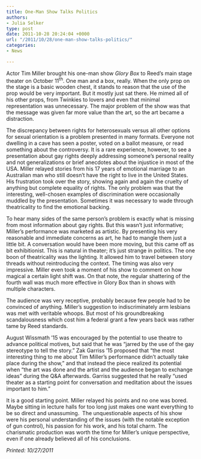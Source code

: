 ```yaml
---
title: One-Man Show Talks Politics
authors:
- Julia Selker
type: post
date: 2011-10-28 20:24:04 +0000
url: "/2011/10/28/one-man-show-talks-politics/"
categories:
- News

---
```

Actor Tim Miller brought his one-man show _Glory Box_ to Reed’s main stage theater on October 11<sup>th</sup>. One man and a box, really. When the only prop on the stage is a basic wooden chest, it stands to reason that the use of the prop would be very important. But it mostly just sat there. He mimed all of his other props, from Twinkies to lovers and even that minimal representation was unnecessary. The major problem of the show was that the message was given far more value than the art, so the art became a distraction.

The discrepancy between rights for heterosexuals versus all other options for sexual orientation is a problem presented in many formats. Everyone not dwelling in a cave has seen a poster, voted on a ballot measure, or read something about the controversy. It is a rare experience, however, to see a presentation about gay rights deeply addressing someone’s personal reality and not generalizations or brief anecdotes about the injustice in most of the USA. Miller relayed stories from his 17 years of emotional marriage to an Australian man who still doesn’t have the right to live in the United States. His frustration took over the story, showing again and again the cruelty of anything but complete equality of rights. The only problem was that the interesting, well-chosen examples of discrimination were occasionally muddled by the presentation. Sometimes it was necessary to wade through theatricality to find the emotional backing.

To hear many sides of the same person’s problem is exactly what is missing from most information about gay rights. But this wasn’t just informative; Miller’s performance was marketed as artistic. By presenting his very reasonable and immediate concerns as art, he had to mangle them just a little bit. A conversation would have been more moving, but this came off as bit exhibitionist. This is natural in theater; it’s just strange in politics. The one boon of theatricality was the lighting. It allowed him to travel between story threads without reintroducing the context. The timing was also very impressive. Miller even took a moment of his show to comment on how magical a certain light shift was. On that note, the regular shattering of the fourth wall was much more effective in Glory Box than in shows with multiple characters.

The audience was very receptive, probably because few people had to be convinced of anything. Miller’s suggestion to indiscriminately arm lesbians was met with veritable whoops. But most of his groundbreaking scandalousness which cost him a federal grant a few years back was rather tame by Reed standards.

August Wissmath ’15 was encouraged by the potential to use theatre to advance political motives, but said that he was “jarred by the use of the gay stereotype to tell the story.” Zak Garriss ’15 proposed that “the most interesting thing to me about Tim Miller&#8217;s performance didn&#8217;t actually take place during the show,” and that instead the piece realized its potential when “the art was done and the artist and the audience began to exchange ideas” during the Q&A afterwards. Garriss suggested that he really “used theater as a starting point for conversation and meditation about the issues important to him.”

It is a good starting point. Miller relayed his points and no one was bored. Maybe sitting in lecture halls for too long just makes one want everything to be so direct and unassuming.  The unquestionable aspects of his show were his personal understanding of the issues (with the notable exception of gun control), his passion for his work, and his total charm. The charismatic production was worth the time for Miller’s unique perspective, even if one already believed all of his conclusions.

_Printed: 10/27/2011_

&nbsp;

&nbsp;